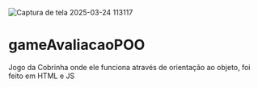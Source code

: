 ![Captura de tela 2025-03-24 113117](https://github.com/user-attachments/assets/6f9a27e4-ccee-4365-b0e1-ca65be49934c)
# gameAvaliacaoPOO
Jogo da Cobrinha onde ele funciona através de orientação ao objeto, foi feito em HTML e JS

